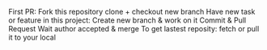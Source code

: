 First PR:
	Fork this repository
	clone + checkout new branch
Have new task or feature in this project:
	Create new branch & work on it
	Commit & Pull Request
	Wait author accepted & merge
To get lastest reposity:
	fetch or pull it to your local
